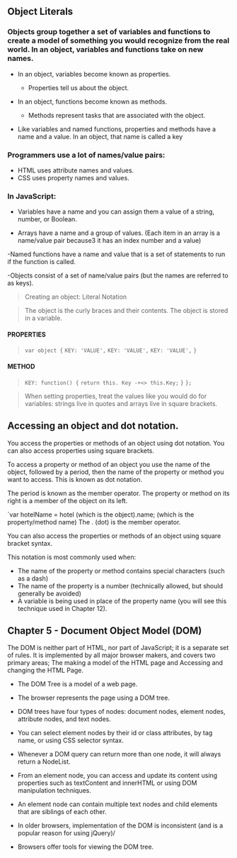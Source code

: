 ##  Object Literals

### Objects group together a set of variables and functions to create a model of something you would recognize from the real world.  In an object, variables and functions take on new names.

- In an object, variables become known as properties.  
  - Properties tell us about the object.

- In an object, functions become known as methods. 
  - Methods represent tasks that are associated with the object. 

- Like variables and named functions, properties and methods have a name and a value.  In an object, that name is called a key

### Programmers use a lot of names/value pairs:

- HTML uses attribute names and values.
- CSS uses property names and values.

### In JavaScript:

- Variables have a name and you can assign them a value of a string, number, or Boolean.

- Arrays have a name and a group of values. (Each item in an array is a name/value pair because3 it has an index number and a value)

-Named functions have a name and value that is a set of statements to run if the function is called. 

-Objects consist of a set of name/value pairs (but the names are referred to as keys).

> Creating an object:
> Literal Notation

> The object is the curly braces and their contents. 
> The object is stored in a variable.

####  PROPERTIES
> `var object {`
>     `KEY: 'VALUE',`
>     `KEY: 'VALUE',`
>     `KEY: 'VALUE',`
> `}`
####  METHOD 
> `KEY: function() {`
>   `return this. Key -+<> this.Key;`
> `}`
> `};`

> When setting properties, treat the values like you would do for variables:  strings live in quotes and arrays live in square brackets. 

##  Accessing an object and dot notation.
You access the properties or methods of an object using dot notation.  You can also access properties using square brackets. 

To access a property or method of an object you use the name of the object, followed by a period, then the name of the property or method you want to access.  This is known as dot notation.

The period is known as the member operator.  The property or method on its right is a member of the object on its left.  

`var hotelName = hotel (which is the object).name; (which is the property/method name)
The . (dot) is the member operator.

You can also access the properties or methods of an object using square bracket syntax. 

This notation is most commonly used when:
* The name of the property or method contains special characters (such as a dash)
* The name of the property is a number (technically allowed, but should generally be avoided)
* A variable is being used in place of the property name (you will see this technique used in Chapter 12).



## Chapter 5 - Document Object Model (DOM)

The DOM is neither part of HTML, nor part of JavaScript; it is a separate set of rules.  It is implemented by all major browser makers, and covers two primary areas; The making a model of the HTML page and Accessing and changing the HTML Page. 

* The DOM Tree is a model of a web page. 

* The browser represents the page using a DOM tree.
* DOM trees have four types of nodes:  document nodes, element nodes, attribute nodes, and text nodes.
* You can select element nodes by their id or class attributes, by tag name, or using CSS selector syntax.
* Whenever a DOM query can return more than one node, it will always return a NodeList.
* From an element node, you can access and update its content using properties such as textContent and innerHTML or using DOM manipulation techniques.
* An element node can contain multiple text nodes and child elements that are siblings of each other.
* In older browsers, implementation of the DOM is inconsistent (and is a popular reason for using jQuery)/
* Browsers offer tools for viewing the DOM tree. 




